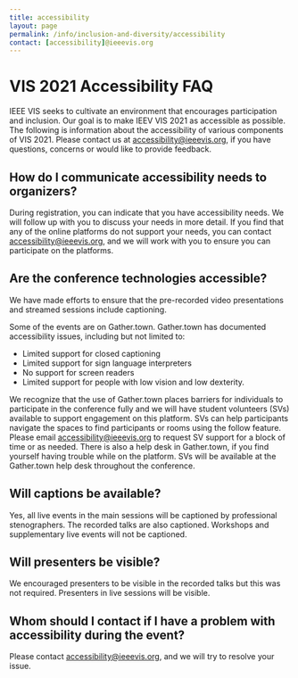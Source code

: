 ```yaml
---
title: accessibility
layout: page
permalink: /info/inclusion-and-diversity/accessibility
contact: [accessibility]@ieeevis.org
---
```

# VIS 2021 Accessibility FAQ
 
IEEE VIS seeks to cultivate an environment that encourages participation and inclusion. Our goal is to make IEEV VIS 2021 as accessible as possible. The following is information about the accessibility of various components of VIS 2021. Please contact us at accessibility@ieeevis.org, if you have questions, concerns or would like to provide feedback.
 
## How do I communicate accessibility needs to organizers?
During registration, you can indicate that you have accessibility needs. We will follow up with you to discuss your needs in more detail. If you find that any of the online platforms do not support your needs, you can contact accessibility@ieeevis.org, and we will work with you to ensure you can participate on the platforms.  
 
## Are the conference technologies accessible?
We have made efforts to ensure that the pre-recorded video presentations and streamed sessions include captioning. 
 
Some of the events are on Gather.town. Gather.town has documented accessibility issues, including but not limited to: 
- Limited support for closed captioning
- Limited support for sign language interpreters
- No support for screen readers
- Limited support for people with low vision and low dexterity.
 
We recognize that the use of Gather.town places barriers for individuals to participate in the conference fully and we will have student volunteers (SVs) available to support engagement on this platform. SVs can help participants navigate the spaces to find participants or rooms using the follow feature. Please email accessibility@ieeevis.org to request SV support for a block of time or as needed.  There is also a help desk in Gather.town, if you find yourself having trouble while on the platform. SVs will be available at the Gather.town help desk throughout the conference. 
 
## Will captions be available?
Yes, all live events in the main sessions will be captioned by professional stenographers. The recorded talks are also captioned. Workshops and supplementary live events will not be captioned. 
 
## Will presenters be visible?
We encouraged presenters to be visible in the recorded talks but this was not required. Presenters in live sessions will be visible. 
 
## Whom should I contact if I have a problem with accessibility during the event?
Please contact accessibility@ieeevis.org, and we will try to resolve your issue. 

